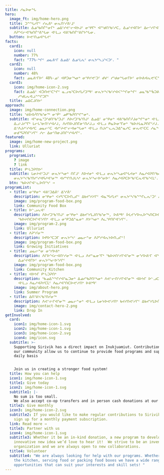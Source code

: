 ```yaml
---
title: ᓱᓇᐅᓂᖓ
hero:
  image_ft: img/home-hero.png
  title: ᑐᖕᖓᓱᒋᑦ ᓯᕆᕕᒃ ᓂᕆᑎᑦᓯᕕᒻᒧᑦ
  subtitle: ᐃᓅᖃᑎᒌᓐᓂᒥᒃ ᓄᐃᑦᓯᕙᓪᓕᐊᕗᒍᑦ ᓂᕿᒥᒃ ᐊᕐᖁᑎᖃᑦᓱᑕ, ᐃᓄᑦᔪᐊᒥᐅᑦ ᐃᓕᑦᓯᒋᐊᕐᕕᒋᔭᖓᓂ,
    ᐱᕈᕐᐸᓕᐊᖃᑎᒌᕝᕕᖓᓂ ᐊᒻᒪᓗ ᐊᕕᖃᑎᒌᕝᕕᒋᔭᖓᓂ.
  button: ᐅᕙᑦᑎᓄᐊᖓᔪᑦ
facts:
  card1:
    icon: null
    number: 77%
    fact: "77%-ᖏᑦ ᓄᓇᕕᒻᒥ ᐃᓄᐃᑦ ᐃᓄᒻᒪᕇᑦ ᓂᕆᔭᑦᓭᓘᕐᐸᑐᑦ. "
  card2:
    icon: null
    number: 48%
    fact: ᓄᓇᕕᒻᒥᐅᑦ 48%-ᓄᑦ ᐊᑭᑐᓂᕐᓴᓂᒃ ᓂᕿᓯᕙᑦᑐᑦ ᑯᐯᑉ ᓯᖁᓂᖓᓂᒥᐅᑦ ᓂᐅᕕᐊᕆᕙᑦᑕᖏᓐᓂᒥᑦ.
  card3:
    icon: img/home-icon-2.svg
    fact: ᐃᓄᐃᑦ ᐊᑑᑎᕙᑦᑕᖏᑦ ᓇᓗᓀᕐᑕᐅᓯᒪᓲᑐᙯᑦ ᓂᕆᔭᑦᓴᖃᑦᓯᐊᐸᖕᖏᓂᖏᑦ ᓄᓇᖃᕐᖄᑐᕕᓂᓕᒫᓂᓂᒥᑦ ᓄᓇᖃᖃᑕᐅᑦᓱᑎᒃ ᓄᓇᕐᓚᒥ
      ᓱᒃᑯᒪᕆᐊᓘᖕᖏᑐᒥᒃ
  title: ᓄᐃᑕᒍᑎᕗᑦ
approach:
  image: img/home-connection.png
  title: ᖁᕕᐊᓲᑎᖃᕐᓂᖅ ᓂᖀᑦ ᓄᑭᖃᕈᑎᖏᓐᓂᒃ.
  subtitle: ᐊᓐᓂᓇᕐᑐᖁᑎᖃᕐᑐᒍᑦ ᐱᐅᓯᑐᖃᕐᑎᒍᑦ ᐃᓄᐃᑦ ᓂᕿᓂᒃ ᐊᕕᖃᑎᒌᓲᒍᓂᖏᓐᓂᒃ ᐊᒻᒪᓗ ᐃᓂᖃᕐᑎᑕᐅᓂᖓᓂᒃ
    ᐃᓗᒡᒍᓯᕐᒥᒃ ᒪᓕᒐᕐᓃᑎᑦᓯᐊᓱᒍ, ᐱᓯᑎᐅᒍᑎᒥᓃᑦᑎᓱᒍᓗ ᐊᒻᒪᓗ ᑭᓇᐅᓂᕐᒥᓂᒃ ᖃᐅᔨᒪᓇᕈᑎᒋᑦᓱᒍ. ᖃᐅᔨᒪᑦᓯᐊᑐᒍᑦ
    ᐃᑉᐱᒍᓱᑦᓯᐊᓱᑕ ᓄᓇᓕᑦᑕ ᐊᓯᑦᔨᕙᓪᓕᐊᓂᖓᓂᒃ ᐊᒻᒪᓗ ᑎᒍᓯᓪᓚᕆᑐᐃᓐᓇᓱᑕ ᓂᕆᕙᑦᑕᑕ ᓱᓇᖔᒍᒋᐊᖃᕐᐸᓕᕐᓂᖏᓐᓂᒃ
    ᓂᑯᕐᕋᕈᑎᒋᑦᓱᒋᑦ ᓱᓕ ᐃᓂᑦᑎᓃᒍᑎᒋᑦᓯᐊᓱᒋᑦ.
featured:
  image: img/home-new-project.png
  link: Ulluriat
programs:
  programList:
    ? image
    ? link
  title: ᑭᒡᒐᑐᕈᑎᕗᑦ
  subtitle: ᒪᓂᔨᕙᑦᑐᒍᑦ ᓂᕆᔭᑦᓴᓂᒃ ᑎᒥᒧᑦ ᐱᐅᔪᓂᒃ ᐊᒻᒪᓗ ᓂᕆᔭᑦᓴᓄᐊᖓᔪᓂᒃ ᐱᓇᓱᐊᕈᑎᖃᓕᐅᒥᔮᕐᐸᓱᑕ,
    ᓂᕆᔭᑦᓴᖃᕐᑎᓯᑦᓯᐊᕋᓱᐊᕐᓂᖅ ᐊᓯᖏᑎᒍᒐᓴᒃ ᓂᕆᔭᑦᓴᓕᐅᕐᓂᐅᑉ ᐱᓇᓱᐊᕈᑕᐅᖃᑦᑕᕆᐊᖃᕐᐸᒪᑦ.
  btn: ᖃᐅᔨᒋᐊᓪᓚᐅᑎᑦᓭᑦ →
programList:
  - title: ᓂᕿᓂᒃ ᐊᕕᑦᑐᐃᕖᑦ ᐃᕐᓯᕖᑦ
    description: ᓂᕿᓂᒃ ᐸᔪᕋᕐᑕᐅᑎᓗᒋᑦ ᐃᑲᔪᕐᓯᓱᒋᑦ ᐊᓇᕐᕋᓯᒪᔪᑦ ᓂᕆᔭᑦᓴᖃᖕᖏᓚᕆᑦᑐᑦ ᐃᑲᔪᕐᑕᐅᑲᐱᒋᐊᖃᕐᓱᑎᒃ
    image: img/program-food-box.png
    link: Community Food Box
  - title: ᐅᓪᓗᕆᐊᑦ
    description: ᐱᐅᓯᑐᖃᕐᑎᒍᑦ ᓂᕿᓂᒃ ᐃᑲᔪᕐᓯᒪᒍᑎᖃᕐᓂᖅ, ᐅᕕᒃᑫᑦ ᐆᒪᔪᕐᓯᐅᕆᐅᕐᓴᑎᑕᐅᑎᓗᒋᑦ, ᐱᔪᓐᓇᓂᕐᒥᓂᒃ
      ᖃᐅᔨᑎᑕᐅᒋᐊᕐᓱᑎᒃ ᐊᒻᒪᓗ ᓂᕿᑐᐃᓐᓇᓂᒃ ᐱᔭᑦᓴᓂᒃ ᐱᓚᕿᑎᒋᐊᕐᓱᒋᑦ.
    image: img/program-2.png
    link: Ulluriat
  - title: ᐱᕈᕐᓰᓂᖅ
    description: ᐅᑭᐅᕐᑕᑐᒥ ᓂᕆᔭᑦᓭᑦ ᓄᓇᓕᓐᓂ ᐱᕈᕐᓯᐊᕆᔭᐅᑎᓗᒋᑦ!
    image: img/program-food-box.png
    link: Growing Initiatives
  - title: ᓄᓇᓕᓐᓂ ᓂᕐᓯᐅᕕᒃ
    description: ᐱᒋᐅᕐᐸᓕᐊᑎᑦᓯᓂᖅ ᐊᒻᒪᓗ ᐱᔪᓐᓇᓂᕐᒥᒃ ᖃᐅᔨᑎᑦᓯᒋᐊᕐᓂᖅ ᓂᕐᓯᐅᕕᒻᒥ ᐊᖏᔪᓂᒃ ᐃᓇᖁᓇᕐᑐᓂᒃ
      ᐃᓄᑦᔪᐊᒥᐅᑦ ᓂᕆᔭᑦᓴᓕᐅᕐᓱᒋᑦ
    image: img/program-food-box.png
    link: Community Kitchen
  - title: ᐊᐅᔭᒥ ᑭᒡᒐᑐᕈᑎᒃ
    description: ᖃᓄᐃᖕᖏᓯᐊᕐᓇᑐᓂᒃ ᐃᓅᓯᖃᕈᑎᑦᓴᓂᒃ ᐱᕙᓪᓕᑎᑦᓯᒋᐊᕐᓂᖅ ᐊᐅᔭᒥ ᐅᓪᓗᑕᒫᑦ ᐅᓪᓛᕈᒥᑕᕐᑎᓯᓂᖃᕐᐸᑎᓗᒍ
      ᐊᒻᒪᓗ ᐱᓇᓱᐊᕈᓯᑕᒫᑦ ᐱᓇᓱᐊᕐᑎᑕᐅᕙᑦᓱᑎᒃ ᐅᕕᒃᑫᑦ
    image: img/about-hero.png
    link: Summer Program
  - title: ᐃᑎᕐᕕᓴᖃᕐᑎᓯᓂᖅ
    description: ᐱᕙᓪᓖᒋᐊᕐᓂᖅ ᓄᓇᓕᓐᓂᒃ ᐊᒻᒪᓗ ᒪᓂᔭᐅᕙᑦᓱᑎᒃ ᑲᔪᓯᑎᕙᑦᓱᒋᑦ ᐃᑲᔪᕐᓯᒪᐅᑏᑦ ᐃᑎᕐᑐᓂᒃ ᐱᓇᓱᐊᕈᓯᐅᑉ ᐃᓗᐊᓂ.
    image: img/contact-hero-2.png
    link: Drop In
getInvolved:
  card:
    icon1: img/home-icon-1.svg
    icon2: img/home-icon-1.svg
    icon3: img/home-icon-2.svg
    icon4: img/icon.svg
  subtitle: >-
    Supporting Sirivik has a direct impact on Inukjuamiut. Contributions from
    our community allow us to continue to provide food programs and support on a
    daily basis


    Join us in creating a stronger food system!
  title: How you can help
  icon1: img/home-icon-1.svg
  title1: Give today
  icon2: img/home-icon-1.svg
  subtitle1: |-
    No sum is too small.
    We also accept co-op transfers and in person cash donations at our location.
  title2: Give monthly
  icon3: img/home-icon-2.svg
  subtitle2: If you would like to make regular contributions to Sirivik you can
    sign up for a monthly payment subscription.
  link: Read more →
  title3: Partner with us
  icon4: img/home-icon-1.svg
  subtitle3: Whether it be an in-kind donation, a new program to develop or an
    innovative new idea we’d love to hear it!  We strive to be an inventive
    organization and we are always open to new collaborations.
  title4: Volunteer
  subtitle4: "We are always looking for help with our programs. Whether it’s in
    the kitchen, serving food or packing food boxes we have a wide range of
    opportunities that can suit your interests and skill sets! "
---
```


